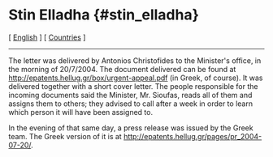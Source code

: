 # Stin Elladha {#stin_elladha}

\[ [ English](LtrCons0406RecvGrEn "wikilink") \] \[ [
Countries](LtrConsRecv0406En "wikilink") \]

------------------------------------------------------------------------

The letter was delivered by Antonios Christofides to the Minister\'s
office, in the morning of 20/7/2004. The document delivered can be found
at <http://epatents.hellug.gr/box/urgent-appeal.pdf> (in Greek, of
course). It was delivered together with a short cover letter. The people
responsible for the incoming documents said the Minister, Mr. Sioufas,
reads all of them and assigns them to others; they advised to call after
a week in order to learn which person it will have been assigned to.

In the evening of that same day, a press release was issued by the Greek
team. The Greek version of it is at
<http://epatents.hellug.gr/pages/pr_2004-07-20/>.
